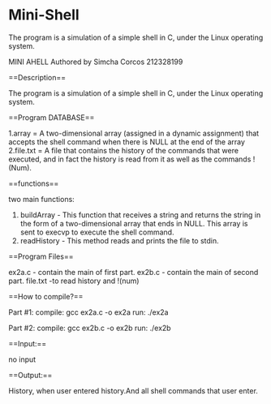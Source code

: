 # Mini-Shell
The program is a simulation of a simple shell in C, under the Linux operating system.

MINI AHELL
Authored by Simcha Corcos
212328199


==Description==

The program is a simulation of a simple shell in C, under the Linux operating system.


==Program DATABASE==

1.array = A two-dimensional array (assigned in a dynamic assignment) that accepts the shell command when there is NULL at the end of the array
2.file.txt = A file that contains the history of the commands that were executed, and in fact the history is read from it as well as the commands  !(Num).


==functions==

two main functions:
1. buildArray - This function that receives a string and returns the string in the form of a two-dimensional array that ends in NULL. This array is sent to execvp to execute the shell command.
2. readHistory - This method reads and prints the file to stdin.


==Program Files==

ex2a.c - contain the main of first part.
ex2b.c - contain the main of second part.
file.txt -to read history and !(num)


==How to compile?==

Part #1:
compile: gcc ex2a.c -o ex2a
run: ./ex2a


Part #2:
compile: gcc ex2b.c -o ex2b
run: ./ex2b


==Input:==

no input


==Output:==

History, when user entered history.And all shell commands that user enter.


